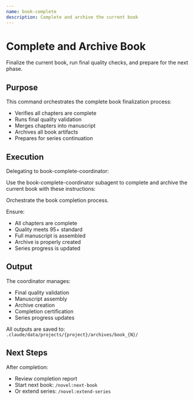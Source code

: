 ```yaml
---
name: book-complete
description: Complete and archive the current book
---
```


# Complete and Archive Book

Finalize the current book, run final quality checks, and prepare for the next phase.

## Purpose

This command orchestrates the complete book finalization process:
- Verifies all chapters are complete
- Runs final quality validation
- Merges chapters into manuscript
- Archives all book artifacts
- Prepares for series continuation

## Execution

Delegating to book-complete-coordinator:

Use the book-complete-coordinator subagent to complete and archive the current book with these instructions:

Orchestrate the book completion process.

Ensure:
- All chapters are complete
- Quality meets 95+ standard
- Full manuscript is assembled
- Archive is properly created
- Series progress is updated

## Output

The coordinator manages:
- Final quality validation
- Manuscript assembly
- Archive creation
- Completion certification
- Series progress updates

All outputs are saved to:
`.claude/data/projects/{project}/archives/book_{N}/`

## Next Steps

After completion:
- Review completion report
- Start next book: `/novel:next-book`
- Or extend series: `/novel:extend-series`